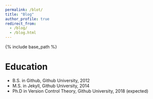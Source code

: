 ```yaml
---
permalink: /blot/
title: "Blog"
author_profile: true
redirect_from: 
  - /blog/
  - /blog.html
---
```


{% include base_path %}

Education
======
* B.S. in Github, Github University, 2012
* M.S. in Jekyll, Github University, 2014
* Ph.D in Version Control Theory, Github University, 2018 (expected)
